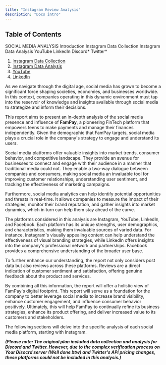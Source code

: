 ```yaml
---
title: "Instagram Review Analysis"
description: "Docs intro"
---
```


## Table of Contents

SOCIAL MEDIA ANALYSIS
Introduction
Instagram Data Collection
Instagram Data Analysis
YouTube
LinkedIn
Discord*
Twitter*

1. [Instagram Data Collection](#instagram-data-collection)
1. [Instagram Data Analysis](#instagram-data-analysis)
1. [YouTube](#youtube)
1. [LinkedIn](#linkedin)

As we navigate through the digital age, social media has grown to become a significant force shaping societies, economies, and businesses worldwide. In this context, companies operating in this dynamic environment must tap into the reservoir of knowledge and insights available through social media to strategize and inform their decisions.

This report aims to present an in-depth analysis of the social media presence and influence of **FamPay**, a pioneering FinTech platform that empowers teens to make payments and manage their finances independently. Given the demographic that FamPay targets, social media plays a crucial role in the company's strategy to engage and understand its users.

Social media platforms offer valuable insights into market trends, consumer behavior, and competitive landscape. They provide an avenue for businesses to connect and engage with their audience in a manner that traditional media could not. They enable a two-way dialogue between companies and consumers, making social media an invaluable tool for improving customer relationships, understanding user sentiment, and tracking the effectiveness of marketing campaigns.

Furthermore, social media analytics can help identify potential opportunities and threats in real-time. It allows companies to measure the impact of their strategies, monitor their brand reputation, and gather insights into market dynamics, which in turn can help them stay ahead of the curve.

The platforms considered in this analysis are Instagram, YouTube, LinkedIn, and Facebook. Each platform has its unique strengths, user demographics, and characteristics, making them invaluable sources of varied data. For instance, Instagram's visually appealing content can help understand the effectiveness of visual branding strategies, while LinkedIn offers insights into the company's professional network and partnerships. Facebook provides a comprehensive understanding of the broader user base.

To further enhance our understanding, the report not only considers post data but also reviews across these platforms. Reviews are a direct indication of customer sentiment and satisfaction, offering genuine feedback about the product and services.

By combining all this information, the report will offer a holistic view of FamPay's digital footprint. This report will serve as a foundation for the company to better leverage social media to increase brand visibility, enhance customer engagement, and influence consumer behavior positively. Ultimately, this will help FamPay to continually refine its business strategies, enhance its product offering, and deliver increased value to its customers and stakeholders.

The following sections will delve into the specific analysis of each social media platform, starting with Instagram.

***(Please note: The original plan included data collection and analysis for Discord and Twitter. However, due to the complex verification process on Your Disocrd server (Well done btw) and Twitter's API pricing changes, these platforms could not be included in this analysis.)***